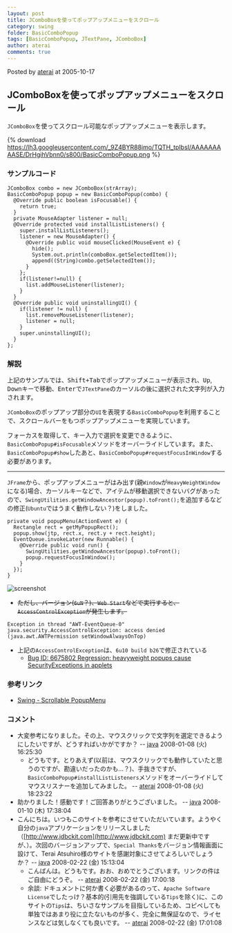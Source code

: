 ```yaml
---
layout: post
title: JComboBoxを使ってポップアップメニューをスクロール
category: swing
folder: BasicComboPopup
tags: [BasicComboPopup, JTextPane, JComboBox]
author: aterai
comments: true
---
```


Posted by [aterai](http://terai.xrea.jp/aterai.html) at 2005-10-17

## JComboBoxを使ってポップアップメニューをスクロール
`JComboBox`を使ってスクロール可能なポップアップメニューを表示します。


{% download https://lh3.googleusercontent.com/_9Z4BYR88imo/TQTH_tpIbsI/AAAAAAAAASE/DrHgihVbnn0/s800/BasicComboPopup.png %}

### サンプルコード
<pre class="prettyprint"><code>JComboBox combo = new JComboBox(strArray);
BasicComboPopup popup = new BasicComboPopup(combo) {
  @Override public boolean isFocusable() {
    return true;
  }
  private MouseAdapter listener = null;
  @Override protected void installListListeners() {
    super.installListListeners();
    listener = new MouseAdapter() {
      @Override public void mouseClicked(MouseEvent e) {
        hide();
        System.out.println(comboBox.getSelectedItem());
        append((String)combo.getSelectedItem());
      }
    };
    if(listener!=null) {
      list.addMouseListener(listener);
    }
  }
  @Override public void uninstallingUI() {
    if(listener != null) {
      list.removeMouseListener(listener);
      listener = null;
    }
    super.uninstallingUI();
  }
};
</code></pre>

### 解説
上記のサンプルでは、<kbd>Shift+Tab</kbd>でポップアップメニューが表示され、<kbd>Up</kbd>, <kbd>Down</kbd>キーで移動、<kbd>Enter</kbd>で`JTextPane`のカーソルの後に選択された文字列が入力されます。

`JComboBox`のポップアップ部分の`UI`を表現する`BasicComboPopup`を利用することで、スクロールバーをもつポップアップメニューを実現しています。

フォーカスを取得して、キー入力で選択を変更できるように、`BasicComboPopup#isFocusable`メソッドをオーバーライドしています。また、`BasicComboPopup#show`したあと、`BasicComboPopup#requestFocusInWindow`する必要があります。

- - - -
`JFrame`から、ポップアップメニューがはみ出す(親`Window`が`HeavyWeightWindow`になる)場合、カーソルキーなどで、アイテムが移動選択できないバグがあったので、`SwingUtilities.getWindowAncestor(popup).toFront();`を追加するなどの修正(`Ubuntu`ではうまく動作しない？)をしました。

<pre class="prettyprint"><code>private void popupMenu(ActionEvent e) {
  Rectangle rect = getMyPopupRect();
  popup.show(jtp, rect.x, rect.y + rect.height);
  EventQueue.invokeLater(new Runnable() {
    @Override public void run() {
      SwingUtilities.getWindowAncestor(popup).toFront();
      popup.requestFocusInWindow();
    }
  });
}
</code></pre>
![screenshot](https://lh3.googleusercontent.com/_9Z4BYR88imo/TQTICNIyr1I/AAAAAAAAASI/CorNUGA0pF8/s800/BasicComboPopup1.png)

- ~~ただし、バージョン(`6uN`？)、`Web Start`などで実行すると、`AccessControlException`が発生します。~~

<!-- dummy comment line for breaking list -->

	Exception in thread "AWT-EventQueue-0" java.security.AccessControlException: access denied (java.awt.AWTPermission setWindowAlwaysOnTop)

- 上記の`AccessControlException`は、`6u10 build b26`で修正されている
    - [Bug ID: 6675802 Regression: heavyweight popups cause SecurityExceptions in applets](http://bugs.sun.com/bugdatabase/view_bug.do?bug_id=6675802)

<!-- dummy comment line for breaking list -->

### 参考リンク
- [Swing - Scrollable PopupMenu](https://forums.oracle.com/thread/1367473)

<!-- dummy comment line for breaking list -->

### コメント
- 大変参考になりました。その上、マウスクリックで文字列を選定できるようにしたいですが、どうすればいかがですか？ -- [java](http://terai.xrea.jp/java.html) 2008-01-08 (火) 16:25:30
    - どうもです。とりあえず(以前は、マウスクリックでも動作していたと思うのですが、勘違いだったのかも…？)、手抜きですが、`BasicComboPopup#installListListeners`メソッドをオーバーライドしてマウスリスナーを追加してみました。 -- [aterai](http://terai.xrea.jp/aterai.html) 2008-01-08 (火) 18:23:22
- 助かりました！感動です！ご回答ありがとうございました。 -- [java](http://terai.xrea.jp/java.html) 2008-01-10 (木) 17:38:04
- こんにちは。いつもこのサイトを参考にさせていただいています。ようやく自分の`java`アプリケーションをリリースしました（[http://www.jdbckit.com](http://www.jdbckit.com)  まだ更新中ですが、）。次回のバージョンアップで、`Special Thanks`をバージョン情報画面に設けて、Terai Atsuhiro様のサイトを感謝対象にさせてよろしいでしょうか？ -- [java](http://terai.xrea.jp/java.html) 2008-02-22 (金) 15:13:04
    - こんばんは。どうもです。おお、おめでとうございます。リンクの件はご自由にどうぞ。 -- [aterai](http://terai.xrea.jp/aterai.html) 2008-02-22 (金) 17:00:18
    - 余談: ドキュメントに何か書く必要があるのって、`Apache Software License`でしたっけ？基本的(引用先を強調している`Tips`を除く)に、このサイトの`Tips`は、ちいさなサンプルを目指しているため、コピペしても単独ではあまり役に立たないものが多く、完全に無保証なので、ライセンスなどは気しなくても良いです。 -- [aterai](http://terai.xrea.jp/aterai.html) 2008-02-22 (金) 17:01:08

<!-- dummy comment line for breaking list -->


